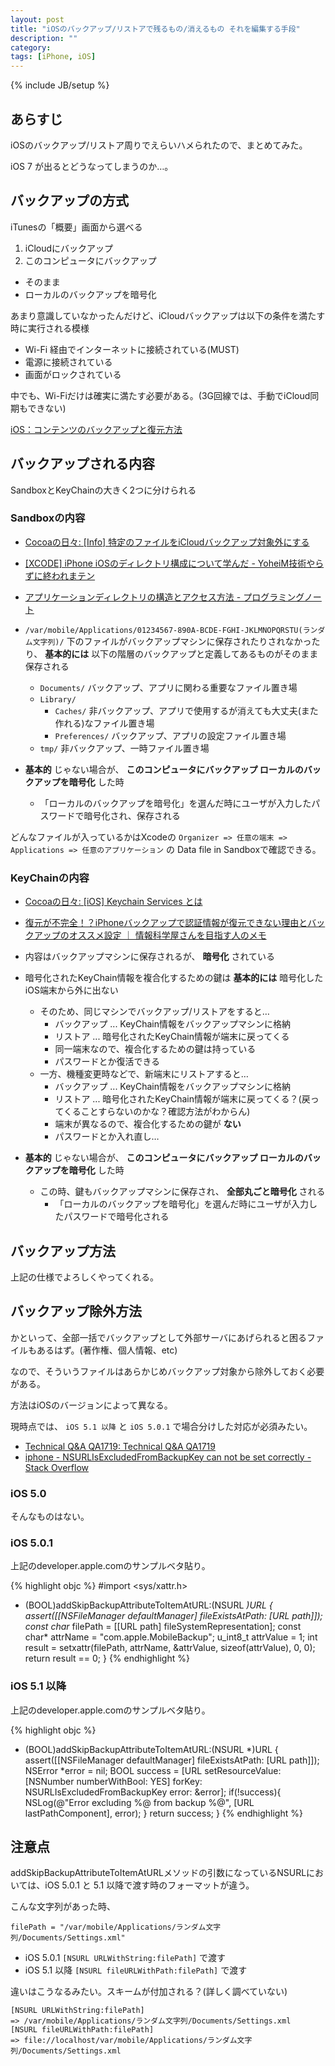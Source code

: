```yaml
---
layout: post
title: "iOSのバックアップ/リストアで残るもの/消えるもの それを編集する手段"
description: ""
category: 
tags: [iPhone, iOS]
---
```

{% include JB/setup %}

## あらすじ

iOSのバックアップ/リストア周りでえらいハメられたので、まとめてみた。

iOS 7 が出るとどうなってしまうのか…。

## バックアップの方式

iTunesの「概要」画面から選べる

1. iCloudにバックアップ
1. このコンピュータにバックアップ
  - そのまま
  - ローカルのバックアップを暗号化

あまり意識していなかったんだけど、iCloudバックアップは以下の条件を満たす時に実行される模様

- Wi-Fi 経由でインターネットに接続されている(MUST)
- 電源に接続されている
- 画面がロックされている

中でも、Wi-Fiだけは確実に満たす必要がある。(3G回線では、手動でiCloud同期もできない)

[iOS：コンテンツのバックアップと復元方法](http://support.apple.com/kb/ht1766?viewlocale=ja_JP&locale=ja_JP)

## バックアップされる内容

SandboxとKeyChainの大きく2つに分けられる

### Sandboxの内容

- [Cocoaの日々: [Info] 特定のファイルをiCloudバックアップ対象外にする](http://cocoadays.blogspot.jp/2011/11/info-icloud.html)
- [[XCODE] iPhone iOSのディレクトリ構成について学んだ - YoheiM技術やらずに終われまテン](http://d.hatena.ne.jp/yoheiM/20110227)
- [アプリケーションディレクトリの構造とアクセス方法 - プログラミングノート](http://d.hatena.ne.jp/ntaku/20110104/1294146555)

- `/var/mobile/Applications/01234567-890A-BCDE-FGHI-JKLMNOPQRSTU(ランダム文字列)/` 下のファイルがバックアップマシンに保存されたりされなかったり、 **基本的には** 以下の階層のバックアップと定義してあるものがそのまま保存される
  - `Documents/` バックアップ、アプリに関わる重要なファイル置き場
  - `Library/`
    - `Caches/` 非バックアップ、アプリで使用するが消えても大丈夫(また作れる)なファイル置き場
    - `Preferences/` バックアップ、アプリの設定ファイル置き場
  - `tmp/` 非バックアップ、一時ファイル置き場
- **基本的** じゃない場合が、 **このコンピュータにバックアップ ローカルのバックアップを暗号化** した時
  - 「ローカルのバックアップを暗号化」を選んだ時にユーザが入力したパスワードで暗号化され、保存される

どんなファイルが入っているかはXcodeの `Organizer => 任意の端末 => Applications => 任意のアプリケーション` の Data file in Sandboxで確認できる。

### KeyChainの内容

- [Cocoaの日々: [iOS] Keychain Services とは](http://cocoadays.blogspot.jp/2011/02/ios-keychain-services.html)
- [復元が不完全！？iPhoneバックアップで認証情報が復元できない理由とバックアップのオススメ設定 ｜ 情報科学屋さんを目指す人のメモ](http://did2memo.net/2012/10/02/iphone-how-to-backup-and-restore-key-chain/)

- 内容はバックアップマシンに保存されるが、 **暗号化** されている
- 暗号化されたKeyChain情報を複合化するための鍵は **基本的には** 暗号化したiOS端末から外に出ない
  - そのため、同じマシンでバックアップ/リストアをすると…
    - バックアップ ... KeyChain情報をバックアップマシンに格納
    - リストア ... 暗号化されたKeyChain情報が端末に戻ってくる
    - 同一端末なので、複合化するための鍵は持っている
    - パスワードとか復活できる
  - 一方、機種変更時などで、新端末にリストアすると…
    - バックアップ ... KeyChain情報をバックアップマシンに格納
    - リストア ... 暗号化されたKeyChain情報が端末に戻ってくる？(戻ってくることすらないのかな？確認方法がわからん)
    - 端末が異なるので、複合化するための鍵が **ない**
    - パスワードとか入れ直し…
- **基本的** じゃない場合が、 **このコンピュータにバックアップ ローカルのバックアップを暗号化** した時
  - この時、鍵もバックアップマシンに保存され、 **全部丸ごと暗号化** される
    - 「ローカルのバックアップを暗号化」を選んだ時にユーザが入力したパスワードで暗号化される

## バックアップ方法

上記の仕様でよろしくやってくれる。

## バックアップ除外方法

かといって、全部一括でバックアップとして外部サーバにあげられると困るファイルもあるはず。(著作権、個人情報、etc)

なので、そういうファイルはあらかじめバックアップ対象から除外しておく必要がある。

方法はiOSのバージョンによって異なる。

現時点では、 `iOS 5.1 以降` と `iOS 5.0.1` で場合分けした対応が必須みたい。

- [Technical Q&A QA1719: Technical Q&A QA1719](https://developer.apple.com/library/ios/qa/qa1719/_index.html)
- [iphone - NSURLIsExcludedFromBackupKey can not be set correctly - Stack Overflow](http://stackoverflow.com/questions/10836134/nsurlisexcludedfrombackupkey-can-not-be-set-correctly)

### iOS 5.0

そんなものはない。

### iOS 5.0.1

上記のdeveloper.apple.comのサンプルベタ貼り。

{% highlight objc %}
#import <sys/xattr.h>

- (BOOL)addSkipBackupAttributeToItemAtURL:(NSURL *)URL
{
    assert([[NSFileManager defaultManager] fileExistsAtPath: [URL path]]);
    const char* filePath = [[URL path] fileSystemRepresentation];
    const char* attrName = "com.apple.MobileBackup";
    u_int8_t attrValue = 1;
    int result = setxattr(filePath, attrName, &attrValue, sizeof(attrValue), 0, 0);
    return result == 0;
}
{% endhighlight %}

### iOS 5.1 以降

上記のdeveloper.apple.comのサンプルベタ貼り。

{% highlight objc %}
- (BOOL)addSkipBackupAttributeToItemAtURL:(NSURL *)URL
{
    assert([[NSFileManager defaultManager] fileExistsAtPath: [URL path]]);
    NSError *error = nil;
    BOOL success = [URL setResourceValue: [NSNumber numberWithBool: YES]
                          forKey: NSURLIsExcludedFromBackupKey error: &error];
    if(!success){
        NSLog(@"Error excluding %@ from backup %@", [URL lastPathComponent], error);
    }
    return success;
}
{% endhighlight %}

## 注意点

addSkipBackupAttributeToItemAtURLメソッドの引数になっているNSURLにおいては、iOS 5.0.1 と 5.1 以降で渡す時のフォーマットが違う。

こんな文字列があった時、

    filePath = "/var/mobile/Applications/ランダム文字列/Documents/Settings.xml"

- iOS 5.0.1 `[NSURL URLWithString:filePath]` で渡す
- iOS 5.1 以降 `[NSURL fileURLWithPath:filePath]` で渡す

違いはこうなるみたい。スキームが付加される？(詳しく調べていない)

    [NSURL URLWithString:filePath]
    => /var/mobile/Applications/ランダム文字列/Documents/Settings.xml
    [NSURL fileURLWithPath:filePath]
    => file://localhost/var/mobile/Applications/ランダム文字列/Documents/Settings.xml
